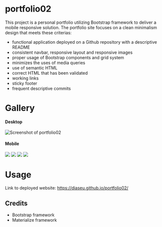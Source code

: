 # portfolio02

This project is a personal portfolio utilizing Bootstrap framework to deliver a mobile responsive solution.  The portfolio site focuses on a clean minimalism design that meets these criterias:
- functional application deployed on a Github repository with a descriptive README
- consistent navbar, responsive layout and responsive images
- proper usage of Bootstrap components and grid system
- minimizes the uses of media queries
- use of semantic HTML
- correct HTML that has been validated
- working links
- sticky footer
- frequent descriptive commits

# Gallery 

#### Desktop 
<img src="https://i.imgur.com/6AdOHGt.png" alt="Screenshot of portfolio02" />

#### Mobile
<img src="https://i.imgur.com/KqAF3V9.png" style="max-width: 25%"> <img src="https://i.imgur.com/mEaw51r.png" style="max-width: 25%"> <img src="https://i.imgur.com/ifshzDG.png" style="max-width: 25%"> <img src="https://i.imgur.com/TM42Ty6.png" style="max-width: 25%">

# Usage
Link to deployed website: https://diaseu.github.io/portfolio02/
 
## Credits

- Bootstrap framework
- Materialize framework

